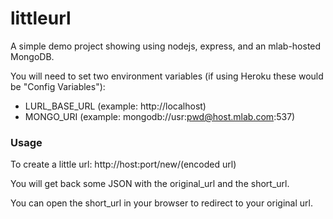 # littleurl

A simple demo project showing using nodejs, express, and an mlab-hosted MongoDB.

You will need to set two environment variables (if using Heroku these would be "Config Variables"):

  - LURL_BASE_URL (example: http://localhost)
  - MONGO_URI (example: mongodb://usr:pwd@host.mlab.com:537)

### Usage

To create a little url:
http://host:port/new/(encoded url)

You will get back some JSON with the original_url and the short_url.

You can open the short_url in your browser to redirect to your original url.


